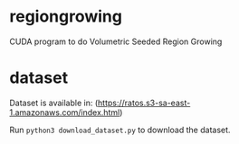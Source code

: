 # regiongrowing
CUDA program to do Volumetric Seeded Region Growing

# dataset

Dataset is available in: (https://ratos.s3-sa-east-1.amazonaws.com/index.html)

Run ```python3 download_dataset.py``` to download the dataset.